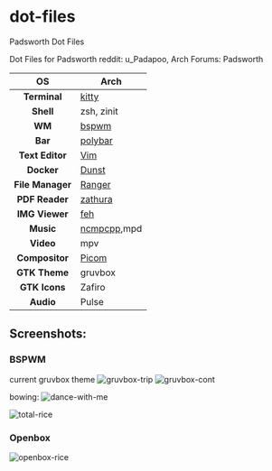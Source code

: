 # dot-files
Padsworth Dot Files

Dot Files for Padsworth
reddit: u_Padapoo, Arch Forums: Padsworth

|OS|Arch|
|:---:|---|
|**Terminal**|[kitty](https://sw.kovidgoyal.net/kitty/)|
|**Shell**|zsh, zinit|
|**WM**|[bspwm](https://github.com/baskerville/bspwm)|
|**Bar**|[polybar](https://polybar.github.io/)|
|**Text Editor**|[Vim](https://www.vim.org/)|
|**Docker**|[Dunst](https://dunst-project.org/)|
|**File Manager**|[Ranger](https://github.com/ranger/ranger)|
|**PDF Reader**|[zathura](https://pwmt.org/projects/zathura/)|
|**IMG Viewer**|[feh](https://feh.finalrewind.org/)|
|**Music**|[ncmpcpp](https://rybczak.net/ncmpcpp/),mpd|
|**Video**|mpv|
|**Compositor**|[Picom](https://github.com/yshui/picom)|
|**GTK Theme**|gruvbox|
|**GTK Icons**|Zafiro|
|**Audio**|Pulse|

## Screenshots:

### BSPWM
current gruvbox theme
![gruvbox-trip](https://github.com/Padsworth/dot-files/blob/main/rice.gruv_trip-1.png)
![gruvbox-cont](https://github.com/Padsworth/dot-files/blob/main/rice.gruv_trip-2.png)

bowing:
![dance-with-me](https://raw.githubusercontent.com/Padsworth/dot-files/main/dance.png)

![total-rice](https://raw.githubusercontent.com/Padsworth/dot-files/main/bspwm.rice.png)

### Openbox
![openbox-rice](https://github.com/Padsworth/dot-files/blob/main/rice.png)
